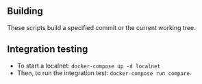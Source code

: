 ## Building
These scripts build a specified commit or the current working tree.

## Integration testing
* To start a localnet: `docker-compose up -d localnet`
* Then, to run the integration test: `docker-compose run compare`.
